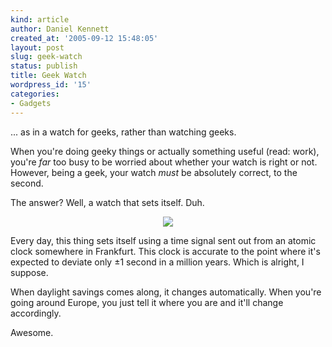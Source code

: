 ```yaml
---
kind: article
author: Daniel Kennett
created_at: '2005-09-12 15:48:05'
layout: post
slug: geek-watch
status: publish
title: Geek Watch
wordpress_id: '15'
categories:
- Gadgets
---
```


... as in a watch for geeks, rather than watching geeks. 

When you're doing geeky things or actually something useful (read: work), you're <i>far</i> too busy to be worried about whether your watch is right or not. However, being a geek, your watch <i>must</i> be absolutely correct, to the second. 

The answer? Well, a watch that sets itself. Duh.

<center><img src="http://ikennd.ac/pictures/watch.jpg"/></center>

Every day, this thing sets itself using a time signal sent out from an atomic clock somewhere in Frankfurt. This clock is accurate to the point where it's expected to deviate only ±1 second in a million years. Which is alright, I suppose. 

When daylight savings comes along, it changes automatically. When you're going around Europe, you just tell it where you are and it'll change accordingly. 

Awesome. 